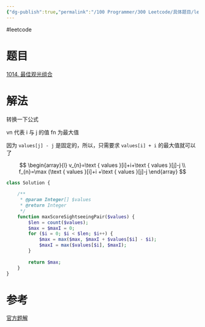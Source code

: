 ```yaml
---
{"dg-publish":true,"permalink":"/100 Programmer/300 Leetcode/具体题目/leetcode-1014. 最佳观光组合/","noteIcon":"2","created":"2023-02-26T18:03:28+08:00","updated":"2024-02-28T22:24:03+08:00"}
---
```



#leetcode

# 题目

 [1014. 最佳观光组合](https://leetcode-cn.com/problems/best-sightseeing-pair/)

# 解法

转换一下公式

vn 代表 i 与 j 的值
fn 为最大值

因为 `values[j] - j` 是固定的，所以，只需要求 `values[i] + i` 的最大值就可以了

$$
\begin{array}{l}
v_{n}=\text { values }[i]+i+\text { values }[j]-j \\
f_{n}=\max (\text { values }[i]+i +\text { values }[j]-j
\end{array}
$$

``` php
class Solution {
    
    /**
     * @param Integer[] $values
     * @return Integer
     */
    function maxScoreSightseeingPair($values) {
        $len = count($values);
        $max = $maxI = 0;
        for ($i = 0; $i < $len; $i++) {
            $max = max($max, $maxI + $values[$i] - $i);
            $maxI = max($values[$i], $maxI);
        }
        
        return $max;
    }
}

```

# 参考

 [官方题解](https://leetcode-cn.com/problems/best-sightseeing-pair/solution/zui-jia-guan-guang-zu-he-by-leetcode-solution/)
